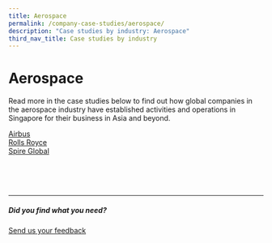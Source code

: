 ```yaml
---
title: Aerospace
permalink: /company-case-studies/aerospace/
description: "Case studies by industry: Aerospace"
third_nav_title: Case studies by industry
---
```

# Aerospace
Read more in the case studies below to find out how global companies in the aerospace industry have established activities and operations in Singapore for their business in Asia and beyond. <br>

[Airbus](https://www.edb.gov.sg/content/edb/en/our-industries/company-highlights/airbus.html)<br>
[Rolls Royce](https://www.edb.gov.sg/content/edb/en/our-industries/company-highlights/rolls-royce.html)<br>
[Spire Global](https://www.edb.gov.sg/content/edb/en/our-industries/company-highlights/spire-global.html)<br>

<br>
<br>
<br>

<hr>

##### Did you find what you need?
[Send us your feedback](https://form.gov.sg/642693623cb98f001239be0d)